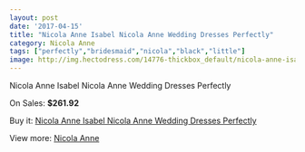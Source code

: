 ```yaml
---
layout: post
date: '2017-04-15'
title: "Nicola Anne Isabel Nicola Anne Wedding Dresses Perfectly"
category: Nicola Anne
tags: ["perfectly","bridesmaid","nicola","black","little"]
image: http://img.hectodress.com/14776-thickbox_default/nicola-anne-isabel-nicola-anne-wedding-dresses-perfectly.jpg
---
```

Nicola Anne Isabel Nicola Anne Wedding Dresses Perfectly

On Sales: **$261.92**
<a href="https://www.hectodress.com/nicola-anne/7141-nicola-anne-isabel-nicola-anne-wedding-dresses-perfectly.html"><amp-img layout="responsive" width="600" height="600" src="//img.hectodress.com/14776-thickbox_default/nicola-anne-isabel-nicola-anne-wedding-dresses-perfectly.jpg" alt="Nicola Anne Isabel Nicola Anne Wedding Dresses Perfectly 0" /></a>

Buy it: [Nicola Anne Isabel Nicola Anne Wedding Dresses Perfectly](https://www.hectodress.com/nicola-anne/7141-nicola-anne-isabel-nicola-anne-wedding-dresses-perfectly.html "Nicola Anne Isabel Nicola Anne Wedding Dresses Perfectly")

View more: [Nicola Anne](https://www.hectodress.com/124-nicola-anne "Nicola Anne")